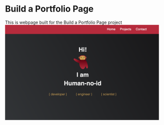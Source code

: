 # Build a Portfolio Page

This is webpage built for the Build a Portfolio Page project
<img src="images/portfolio_page.png" alt="portfolio_page" title="Portfolio Page Screenshot">
